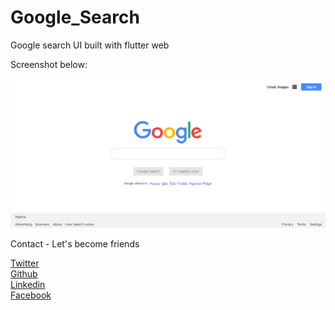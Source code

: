# Google_Search
Google search UI built with flutter web

Screenshot below:

<img src="https://github.com/Wizpna/Google_Search_UI/blob/master/screenshot/flutter%20Google.png"  title="Google_Search">

Contact - Let's become friends

<a href="https://twitter.com/Promise_Amadi1">Twitter</a></br>
<a href="https://github.com/Wizpna">Github</a></br>
<a href="https://www.linkedin.com/in/promise-amadi-101759a1/">Linkedin</a></br>
<a href="https://www.facebook.com/promise.nzubechi.amadi">Facebook</a>

